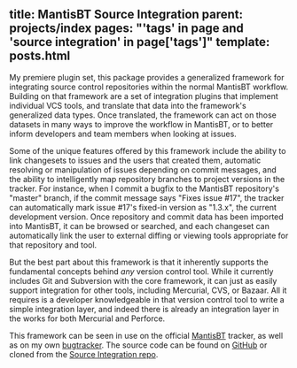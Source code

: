 title: MantisBT Source Integration
parent: projects/index
pages: "'tags' in page and 'source integration' in page['tags']"
template: posts.html
---

My premiere plugin set, this package provides a generalized framework for integrating source control
repositories within the normal MantisBT workflow.  Building on that framework are a set of integration
plugins that implement individual VCS tools, and translate that data into the framework's generalized
data types.  Once translated, the framework can act on those datasets in many ways to improve the workflow
in MantisBT, or to better inform developers and team members when looking at issues.

Some of the unique features offered by this framework include the ability to link changesets to issues and
the users that created them, automatic resolving or manipulation of issues depending on commit messages, and
the ability to intelligently map repository branches to project versions in the tracker.  For instance, when
I commit a bugfix to the MantisBT repository's "master" branch, if the commit message says "Fixes issue #17",
the tracker can automatically mark issue #17's fixed-in version as "1.3.x", the current development version.
Once repository and commit data has been imported into MantisBT, it can be browsed or searched, and each
changeset can automatically link the user to external diffing or viewing tools appropriate for that
repository and tool.

But the best part about this framework is that it inherently supports the fundamental concepts behind *any*
version control tool.  While it currently includes Git and Subversion with the core framework, it can just as
easily support integration for other tools, including Mercurial, CVS, or Bazaar.  All it requires is a
developer knowledgeable in that version control tool to write a simple integration layer, and indeed there
is already an integration layer in the works for both Mercurial and Perforce.

This framework can be seen in use on the official [MantisBT][] tracker, as well as on my own [bugtracker][].
The source code can be found on [GitHub][] or cloned from the [Source Integration repo][sourcerepo].


[mantisbt]: http://www.mantisbt.org/ "Mantis Bug Tracker"
[mantisforge]: http://git.mantisforge.org/ "MantisForge"
[github]: http://github.com "GitHub"
[bugtracker]: http://leetcode.net/mantis/ "LeetCode.net Bugtracker"
[sourcerepo]: http://github.com/mantisbt-plugins/source-integration/ "Source Integration Repository"

